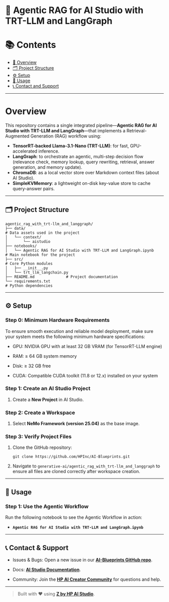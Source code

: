 # 🤖 Agentic RAG for AI Studio with TRT-LLM and LangGraph



# 📚 Contents

- [🧠 Overview](#overview)
- [🗂 Project Structure](#project-structure)
- [⚙️ Setup](#setup)
- [🚀 Usage](#usage)
- [📞 Contact and Support](#contact-and-support)

---

# Overview  
This repository contains a single integrated pipeline—**Agentic RAG for AI Studio with TRT-LLM and LangGraph**—that implements a Retrieval-Augmented Generation (RAG) workflow using:

- **TensorRT-backed Llama-3.1-Nano (TRT-LLM)**: for fast, GPU-accelerated inference.
- **LangGraph**: to orchestrate an agentic, multi-step decision flow (relevance check, memory lookup, query rewriting, retrieval, answer generation, and memory update).
- **ChromaDB**: as a local vector store over Markdown context files (about AI Studio).
- **SimpleKVMemory**: a lightweight on-disk key-value store to cache query-answer pairs.

---

## 🗂 Project Structure
```
agentic_rag_with_trt-llm_and_langgraph/
├── data/                                                                  # Data assets used in the project
│   └── context/
│       └── aistudio
├── notebooks/
│   └── Agentic RAG for AI Studio with TRT-LLM and LangGraph.ipynb         # Main notebook for the project
├── src/                                                                   # Core Python modules
│   ├── __init__.py
│   └── trt_llm_langchain.py
├── README.md              # Project documentation
└── requirements.txt                                                       # Python dependencies
```  

---

## ⚙️ Setup  

### Step 0: Minimum Hardware Requirements
To ensure smooth execution and reliable model deployment, make sure your system meets the following minimum hardware specifications:

- GPU: NVIDIA GPU with at least 32 GB VRAM (for TensorRT-LLM engine)

- RAM: ≥ 64 GB system memory

- Disk: ≥ 32 GB free

- CUDA: Compatible CUDA toolkit (11.8 or 12.x) installed on your system

### Step 1: Create an AI Studio Project  
1. Create a **New Project** in AI Studio.   

### Step 2: Create a Workspace  
1. Select **NeMo Framework (version 25.04)** as the base image.    

### Step 3: Verify Project Files  
1. Clone the GitHub repository:  
   ```
   git clone https://github.com/HPInc/AI-Blueprints.git
   ```  
2. Navigate to `generative-ai/agentic_rag_with_trt-llm_and_langgraph` to ensure all files are cloned correctly after workspace creation.  

---

## 🚀 Usage 

### Step 1: Use the Agentic Workflow

Run the following notebook to see the Agentic Workflow in action:  
- **`Agentic RAG for AI Studio with TRT-LLM and LangGraph.ipynb`**

---

## 📞 Contact & Support

- Issues & Bugs: Open a new issue in our [**AI-Blueprints GitHub repo**](https://github.com/HPInc/AI-Blueprints).

- Docs: [**AI Studio Documentation**](https://zdocs.datascience.hp.com/docs/aistudio/overview).

- Community: Join the [**HP AI Creator Community**](https://community.datascience.hp.com/) for questions and help.


---

> Built with ❤️ using [**Z by HP AI Studio**](https://www.hp.com/us-en/workstations/ai-studio.html).
